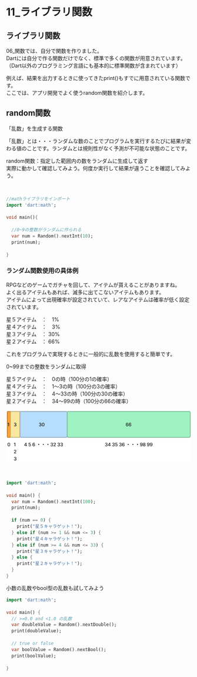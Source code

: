 # **11_ライブラリ関数**

## **ライブラリ関数**

06_関数では、自分で関数を作りました。  
Dartには自分で作る関数だけでなく、標準で多くの関数が用意されています。  
（Dart以外のプログラミング言語にも基本的に標準関数が含まれています）  

例えば、結果を出力するときに使ってきたprint()もすでに用意されている関数です。  
ここでは、アプリ開発でよく使うrandom関数を紹介します。

## **random関数**  

「乱数」を生成する関数

「乱数」とは・・・ランダムな数のことでプログラムを実行するたびに結果が変わる値のことです。ランダムとは規則性がなく予測が不可能な状態のことです。  

random関数：指定した範囲内の数をランダムに生成して返す  
実際に動かして確認してみよう。何度か実行して結果が違うことを確認してみよう。

<br>

```dart
//mathライブラリをインポート
import 'dart:math';

void main(){

  //0~9の整数がランダムに作られる
  var num = Random().nextInt(10);
  print(num);

}

```

### **ランダム関数使用の具体例**

RPGなどのゲームでガチャを回して、アイテムが貰えることがありますね。  
よく出るアイテムもあれば、滅多に出てこないアイテムもあります。  
アイテムによって出現確率が設定されていて、レアなアイテムは確率が低く設定されています。

星５アイテム　：　1%  
星４アイテム　：　3%  
星３アイテム　： 30%  
星２アイテム　： 66%  

これをプログラムで実現するときに一般的に乱数を使用すると簡単です。  

0~99までの整数をランダムに取得  

星５アイテム　：　0の時（100分の1の確率）  
星４アイテム　：　1〜3の時（100分の3の確率）  
星３アイテム　：　4〜33の時（100分の30の確率）  
星２アイテム　：　34〜99の時（100分の66の確率）  

![lib](img/11_math1-1.png)

<br>

```dart
import 'dart:math';

void main() {
  var num = Random().nextInt(100);
  print(num);

  if (num == 0) {
    print("星５キャラゲット！");
  } else if (num >= 1 && num <= 3) {
    print("星４キャラゲット！");
  } else if (num >= 4 && num <= 33) {
    print("星３キャラゲット！");
  } else {
    print("星２キャラゲット！");
  }
}

```

小数の乱数やbool型の乱数も試してみよう

```dart
import 'dart:math';

void main() {
  // >=0.0 and <1.0 の乱数
  var doubleValue = Random().nextDouble();
  print(doubleValue);

  // true or false
  var boolValue = Random().nextBool();
  print(boolValue);

}

```
